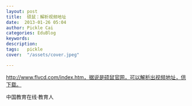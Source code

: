 ```yaml
---
layout: post  
title:  硕鼠：解析视频地址  
date:  2013-01-26 05:04  
author: Pickle Cai  
categories: EduBlog  
keywords: 
description:   
tags:	pickle   
cover:  "/assets/cover.jpeg"  

---  
```

    
http://www.flvcd.com/index.htm，据说是硕鼠官网，可以解析出视频地址，供下载。		

		    
 中国教育在线·教育人

